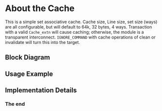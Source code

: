 About the Cache
===============

This is a simple set associative cache. Cache size, Line size, set size (ways)
are all configurable, but will default to 64k, 32 bytes, 4 ways.
Transaction with a valid `Cache_extn` will cause caching; otherwise, the module is
a transparent interconnect. `IGNORE_COMMAND` with cache operations of clean or
invalidate will turn this into the target.

Block Diagram
-------------

Usage Example
-------------

Implementation Details
----------------------

### The end
